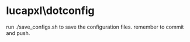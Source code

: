 # lucapxl\dotconfig

run ./save_configs.sh to save the configuration files. remember to commit and push.